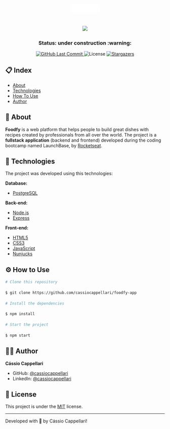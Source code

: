 <h1 align="center">
    <img src="./public/assets/logo-white.png">
</h1>

<h2 align="center">
    <img src="./public/assets/foodfy-gif.gif">
</h2>

<h3 align="center"> 
	Status: under construction :warning:
</h3>

<p align="center">
<a href="https://github.com/cassiocappellari/foodfy-app/commits/master">
	<img alt="GitHub Last Commit" src="https://img.shields.io/github/last-commit/cassiocappellari/foodfy-app/master?color=black">
</a>
    
<img alt="License" src="https://img.shields.io/badge/license-MIT-black">

<a href="https://github.com/cassiocappellari/foodfy-app/stargazers">
	<img alt="Stargazers" src="https://img.shields.io/github/stars/cassiocappellari/foodfy-app?style=social">
</a>
</p>

## 📋 Index

- [About](#-about)
- [Technologies](#-technologies)
- [How To Use](#-how-to-use)
- [Author](#-author)

## 🍕 About

**Foodfy** is a web platform that helps people to build great dishes with recipes created by professionals from all over the world. The project is a **fullstack application** (backend and frontend) developed during the coding bootcamp named LaunchBase, by [Rocketseat](https://rocketseat.com.br/).

## 🤖 Technologies

The project was developed using this technologies:

**Database:**
- [PostgreSQL](https://www.postgresql.org/)

**Back-end:**
- [Node.js](https://nodejs.org/en/)
- [Express](https://expressjs.com/)

**Front-end:**
- [HTML5](https://developer.mozilla.org/en-US/docs/Web/Guide/HTML/HTML5)
- [CSS3](https://developer.mozilla.org/en-US/docs/Archive/CSS3)
- [JavaScript](https://js.org/)
- [Nunjucks](https://mozilla.github.io/nunjucks/)

## ⚙ How to Use

```bash
# Clone this repository

$ git clone https://github.com/cassiocappellari/foodfy-app

# Install the dependencies

$ npm install

# Start the project

$ npm start

```

## 👨‍🚀 Author

**Cássio Cappellari**

- GitHub: [@cassiocappellari](https://github.com/cassiocappellari)
- LinkedIn: [@cassiocappellari](https://www.linkedin.com/in/cassiocappellari/)

## 📝 License

This project is under the [MIT](./LICENSE) license.

---

Developed with 💚 by Cássio Cappellari!
